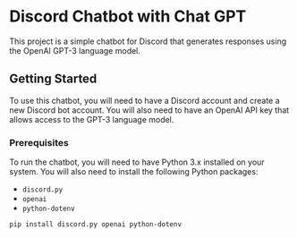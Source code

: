 # Discord Chatbot with Chat GPT

This project is a simple chatbot for Discord that generates responses using the OpenAI GPT-3 language model.

## Getting Started

To use this chatbot, you will need to have a Discord account and create a new Discord bot account. You will also need to have an OpenAI API key that allows access to the GPT-3 language model.

### Prerequisites

To run the chatbot, you will need to have Python 3.x installed on your system. You will also need to install the following Python packages:

* `discord.py`
* `openai`
* `python-dotenv`

```bash
pip install discord.py openai python-dotenv